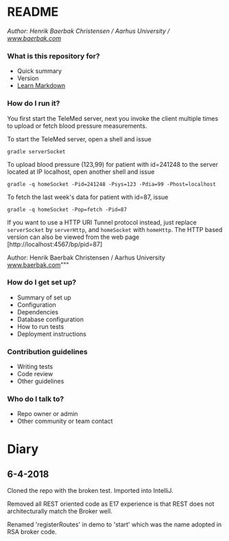 # README #

*Author: Henrik Baerbak Christensen / Aarhus University / www.baerbak.com*

### What is this repository for? ###

* Quick summary
* Version
* [Learn Markdown](https://bitbucket.org/tutorials/markdowndemo)

### How do I run it? ###

You first start the TeleMed server, next you invoke the client
multiple times to upload or fetch blood pressure measurements.

To start the TeleMed server, open a shell and issue

    gradle serverSocket

To upload blood pressure (123,99) for patient with id=241248 to the
server located at IP localhost, open another shell and issue

    gradle -q homeSocket -Pid=241248 -Psys=123 -Pdia=99 -Phost=localhost

To fetch the last week's data for patient with id=87, issue

    gradle -q homeSocket -Pop=fetch -Pid=87
    
If you want to use a HTTP URI Tunnel protocol instead, just replace
`serverSocket` by `serverHttp`, and `homeSocket` with `homeHttp`. The
HTTP based version can also be viewed from the web page [http://localhost:4567/bp/pid=87]
    

  Author: Henrik Baerbak Christensen / Aarhus University
    	  www.baerbak.com"""

### How do I get set up? ###

* Summary of set up
* Configuration
* Dependencies
* Database configuration
* How to run tests
* Deployment instructions

### Contribution guidelines ###

* Writing tests
* Code review
* Other guidelines

### Who do I talk to? ###

* Repo owner or admin
* Other community or team contact

Diary
===

6-4-2018
---

Cloned the repo with the broken test. Imported into IntelliJ.

Removed all REST oriented code as E17 experience is that REST does not
architecturally match the Broker well.

Renamed 'registerRoutes' in demo to 'start' which was the name adopted
in RSA broker code.


